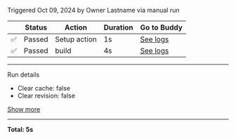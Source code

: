




Triggered Oct 09, 2024 by Owner Lastname via manual run

|  | Status | Action | Duration | Go to Buddy |
| --- | ----------------- | -------- | ---------- | --- |
| ✅ | Passed | Setup action |  1s       |   [See logs](https://app.dev.io/ttests/cxkyylcgdw/pipelines/pipeline/65368/execution/670641ed28db70310e4f63f2?actionExecutionId=PREPARE_ENVIRONMENT)  |
| ✅ | Passed | build |  4s       |   [See logs](https://app.dev.io/ttests/cxkyylcgdw/pipelines/pipeline/65368/execution/670641ed28db70310e4f63f2?actionExecutionId=670641ed28db70310e4f63f6)  |
---
Run details

* Clear cache: false
* Clear revision: false

[Show more](https://app.dev.io/ttests/cxkyylcgdw/pipelines/pipeline/65368/execution/670641ed28db70310e4f63f2/summary)


---



__Total: 5s__
